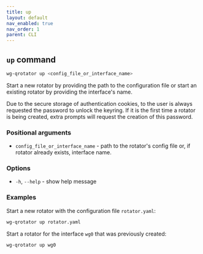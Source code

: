 ```yaml
---
title: up
layout: default
nav_enabled: true
nav_order: 1
parent: CLI
---
```


## `up` command

```bash
wg-qrotator up <config_file_or_interface_name>
```

Start a new rotator by providing the path to the configuration file or start an existing rotator by providing the interface's name.

Due to the secure storage of authentication cookies, to the user is always requested the password to unlock the keyring. If it is the first time a rotator is being created, extra prompts will request the creation of this password.  

### Positional arguments

- `config_file_or_interface_name` - path to the rotator's config file or, if rotator already exists, interface name.

### Options

- `-h`, `--help` -  show help message

### Examples

Start a new rotator with the configuration file `rotator.yaml`:

```bash
wg-qrotator up rotator.yaml
```

Start a rotator for the interface `wg0` that was previously created:

```bash
wg-qrotator up wg0
```

